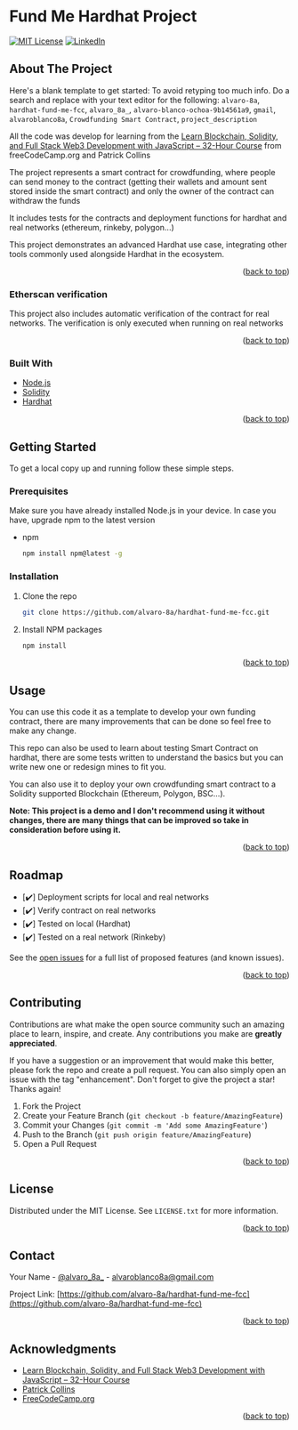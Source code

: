 # Fund Me Hardhat Project

<div id="top"></div>


[![MIT License][license-shield]][license-url]
[![LinkedIn][linkedin-shield]][linkedin-url]


<!-- ABOUT THE PROJECT -->
## About The Project

Here's a blank template to get started: To avoid retyping too much info. Do a search and replace with your text editor for the following: `alvaro-8a`, `hardhat-fund-me-fcc`, `alvaro_8a_`, `alvaro-blanco-ochoa-9b14561a9`, `gmail`, `alvaroblanco8a`, `Crowdfunding Smart Contract`, `project_description`

All the code was develop for learning from the [Learn Blockchain, Solidity, and Full Stack Web3 Development with JavaScript – 32-Hour Course](https://www.youtube.com/watch?v=gyMwXuJrbJQ&lis) from freeCodeCamp.org and Patrick Collins

The project represents a smart contract for crowdfunding, where people can send money to the contract (getting their wallets and amount sent stored inside the smart contract) and only the owner of the contract can withdraw the funds

It includes tests for the contracts and deployment functions for hardhat and real networks (ethereum, rinkeby, polygon...)

This project demonstrates an advanced Hardhat use case, integrating other tools commonly used alongside Hardhat in the ecosystem.

<p align="right">(<a href="#top">back to top</a>)</p>



### Etherscan verification

This project also includes automatic verification of the contract for real networks. The verification is only executed when running on real networks

<p align="right">(<a href="#top">back to top</a>)</p>



### Built With

* [Node.js](https://nodejs.org/)
* [Solidity](https://docs.soliditylang.org/)
* [Hardhat](https://hardhat.org/)

<p align="right">(<a href="#top">back to top</a>)</p>



<!-- GETTING STARTED -->
## Getting Started

To get a local copy up and running follow these simple steps.

### Prerequisites

Make sure you have already installed Node.js in your device. In case you have, upgrade npm to the latest version

* npm
  ```sh
  npm install npm@latest -g
  ```

### Installation

1. Clone the repo
   ```sh
   git clone https://github.com/alvaro-8a/hardhat-fund-me-fcc.git
   ```
2. Install NPM packages
   ```sh
   npm install
   ```

<p align="right">(<a href="#top">back to top</a>)</p>



<!-- USAGE EXAMPLES -->
## Usage

You can use this code it as a template to develop your own funding contract, there are many improvements that can be done so feel free to make any change.

This repo can also be used to learn about testing Smart Contract on hardhat, there are some tests written to understand the basics but you can write new one or redesign mines to fit you. 

You can also use it to deploy your own crowdfunding smart contract to a Solidity supported Blockchain (Ethereum, Polygon, BSC...).

**Note: This project is a demo and I don't recommend using it without changes, there are many things that can be improved so take in consideration before using it.**


<p align="right">(<a href="#top">back to top</a>)</p>



<!-- ROADMAP -->
## Roadmap

- [✔️] Deployment scripts for local and real networks
- [✔️] Verify contract on real networks
- [✔️] Tested on local (Hardhat)
- [✔️] Tested on a real network (Rinkeby)

See the [open issues](https://github.com/alvaro-8a/hardhat-fund-me-fcc/issues) for a full list of proposed features (and known issues).

<p align="right">(<a href="#top">back to top</a>)</p>



<!-- CONTRIBUTING -->
## Contributing

Contributions are what make the open source community such an amazing place to learn, inspire, and create. Any contributions you make are **greatly appreciated**.

If you have a suggestion or an improvement that would make this better, please fork the repo and create a pull request. You can also simply open an issue with the tag "enhancement".
Don't forget to give the project a star! Thanks again!

1. Fork the Project
2. Create your Feature Branch (`git checkout -b feature/AmazingFeature`)
3. Commit your Changes (`git commit -m 'Add some AmazingFeature'`)
4. Push to the Branch (`git push origin feature/AmazingFeature`)
5. Open a Pull Request

<p align="right">(<a href="#top">back to top</a>)</p>



<!-- LICENSE -->
## License

Distributed under the MIT License. See `LICENSE.txt` for more information.

<p align="right">(<a href="#top">back to top</a>)</p>



<!-- CONTACT -->
## Contact

Your Name - [@alvaro_8a_](https://twitter.com/alvaro_8a_) - alvaroblanco8a@gmail.com

Project Link: [https://github.com/alvaro-8a/hardhat-fund-me-fcc](https://github.com/alvaro-8a/hardhat-fund-me-fcc)

<p align="right">(<a href="#top">back to top</a>)</p>



<!-- ACKNOWLEDGMENTS -->
## Acknowledgments

* [Learn Blockchain, Solidity, and Full Stack Web3 Development with JavaScript – 32-Hour Course](https://www.youtube.com/watch?v=gyMwXuJrbJQ&lis)
* [Patrick Collins](https://www.youtube.com/c/PatrickCollins)
* [FreeCodeCamp.org](https://www.youtube.com/c/Freecodecamp)

<p align="right">(<a href="#top">back to top</a>)</p>



<!-- MARKDOWN LINKS & IMAGES -->
<!-- https://www.markdownguide.org/basic-syntax/#reference-style-links -->
[contributors-shield]: https://img.shields.io/github/contributors/alvaro-8a/hardhat-fund-me-fcc.svg?style=for-the-badge
[contributors-url]: https://github.com/alvaro-8a/hardhat-fund-me-fcc/graphs/contributors
[forks-shield]: https://img.shields.io/github/forks/alvaro-8a/hardhat-fund-me-fcc.svg?style=for-the-badge
[forks-url]: https://github.com/alvaro-8a/hardhat-fund-me-fcc/network/members
[stars-shield]: https://img.shields.io/github/stars/alvaro-8a/hardhat-fund-me-fcc.svg?style=for-the-badge
[stars-url]: https://github.com/alvaro-8a/hardhat-fund-me-fcc/stargazers
[issues-shield]: https://img.shields.io/github/issues/alvaro-8a/hardhat-fund-me-fcc.svg?style=for-the-badge
[issues-url]: https://github.com/alvaro-8a/hardhat-fund-me-fcc/issues
[license-shield]: https://img.shields.io/github/license/alvaro-8a/hardhat-fund-me-fcc.svg?style=for-the-badge
[license-url]: https://github.com/alvaro-8a/hardhat-fund-me-fcc/blob/master/LICENSE.txt
[linkedin-shield]: https://img.shields.io/badge/-LinkedIn-black.svg?style=for-the-badge&logo=linkedin&colorB=555
[linkedin-url]: https://linkedin.com/in/alvaro-blanco-ochoa-9b14561a9
[product-screenshot]: images/screenshot.png
